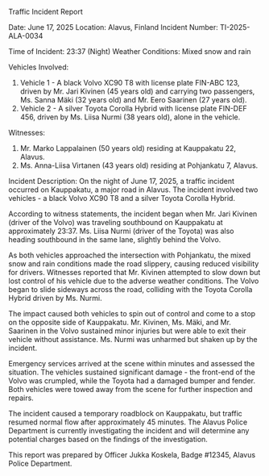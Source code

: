  Traffic Incident Report

Date: June 17, 2025
Location: Alavus, Finland
Incident Number: TI-2025-ALA-0034

Time of Incident: 23:37 (Night)
Weather Conditions: Mixed snow and rain

Vehicles Involved:
1. Vehicle 1 - A black Volvo XC90 T8 with license plate FIN-ABC 123, driven by Mr. Jari Kivinen (45 years old) and carrying two passengers, Ms. Sanna Mäki (32 years old) and Mr. Eero Saarinen (27 years old).
2. Vehicle 2 - A silver Toyota Corolla Hybrid with license plate FIN-DEF 456, driven by Ms. Liisa Nurmi (38 years old), alone in the vehicle.

Witnesses:
1. Mr. Marko Lappalainen (50 years old) residing at Kauppakatu 22, Alavus.
2. Ms. Anna-Liisa Virtanen (43 years old) residing at Pohjankatu 7, Alavus.

Incident Description:
On the night of June 17, 2025, a traffic incident occurred on Kauppakatu, a major road in Alavus. The incident involved two vehicles - a black Volvo XC90 T8 and a silver Toyota Corolla Hybrid.

According to witness statements, the incident began when Mr. Jari Kivinen (driver of the Volvo) was traveling southbound on Kauppakatu at approximately 23:37. Ms. Liisa Nurmi (driver of the Toyota) was also heading southbound in the same lane, slightly behind the Volvo.

As both vehicles approached the intersection with Pohjankatu, the mixed snow and rain conditions made the road slippery, causing reduced visibility for drivers. Witnesses reported that Mr. Kivinen attempted to slow down but lost control of his vehicle due to the adverse weather conditions. The Volvo began to slide sideways across the road, colliding with the Toyota Corolla Hybrid driven by Ms. Nurmi.

The impact caused both vehicles to spin out of control and come to a stop on the opposite side of Kauppakatu. Mr. Kivinen, Ms. Mäki, and Mr. Saarinen in the Volvo sustained minor injuries but were able to exit their vehicle without assistance. Ms. Nurmi was unharmed but shaken up by the incident.

Emergency services arrived at the scene within minutes and assessed the situation. The vehicles sustained significant damage - the front-end of the Volvo was crumpled, while the Toyota had a damaged bumper and fender. Both vehicles were towed away from the scene for further inspection and repairs.

The incident caused a temporary roadblock on Kauppakatu, but traffic resumed normal flow after approximately 45 minutes. The Alavus Police Department is currently investigating the incident and will determine any potential charges based on the findings of the investigation.

This report was prepared by Officer Jukka Koskela, Badge #12345, Alavus Police Department.
